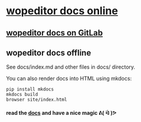 # [wopeditor docs online][docs]

## [wopeditor docs on GitLab](https://github.com/texnoforge/wopeditor/tree/master/docs)

## wopeditor docs offline

See docs/index.md and other files in docs/ directory.

You can also render docs into HTML using mkdocs:

    pip install mkdocs
    mkdocs build
    browser site/index.html

#### read the [docs] and have a nice magic ᕕ( ᐛ )ᕗ


[docs]: http://texnoforge.github.io/wopeditor
